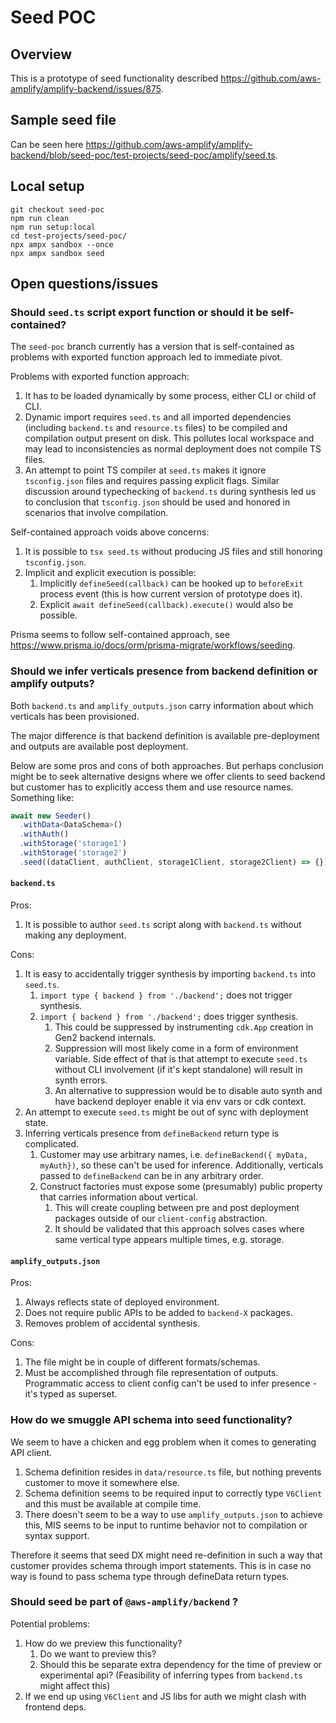# Seed POC

## Overview

This is a prototype of seed functionality described https://github.com/aws-amplify/amplify-backend/issues/875.

## Sample seed file

Can be seen here https://github.com/aws-amplify/amplify-backend/blob/seed-poc/test-projects/seed-poc/amplify/seed.ts.

## Local setup

```shell
git checkout seed-poc
npm run clean
npm run setup:local
cd test-projects/seed-poc/
npx ampx sandbox --once
npx ampx sandbox seed
```

## Open questions/issues

### Should `seed.ts` script export function or should it be self-contained?

The `seed-poc` branch currently has a version that is self-contained as problems with exported function approach
led to immediate pivot.

Problems with exported function approach:

1. It has to be loaded dynamically by some process, either CLI or child of CLI.
2. Dynamic import requires `seed.ts` and all imported dependencies (including `backend.ts` and `resource.ts` files)
   to be compiled and compilation output present on disk. This pollutes local workspace and may lead to inconsistencies
   as normal deployment does not compile TS files.
3. An attempt to point TS compiler at `seed.ts` makes it ignore `tsconfig.json` files and requires passing explicit flags.
   Similar discussion around typechecking of `backend.ts` during synthesis led us to conclusion that `tsconfig.json`
   should be used and honored in scenarios that involve compilation.

Self-contained approach voids above concerns:

1. It is possible to `tsx seed.ts` without producing JS files and still honoring `tsconfig.json`.
2. Implicit and explicit execution is possible:
   1. Implicitly `defineSeed(callback)` can be hooked up to `beforeExit` process event (this is how current version of prototype does it).
   2. Explicit `await defineSeed(callback).execute()` would also be possible.

Prisma seems to follow self-contained approach, see https://www.prisma.io/docs/orm/prisma-migrate/workflows/seeding.

### Should we infer verticals presence from backend definition or amplify outputs?

Both `backend.ts` and `amplify_outputs.json` carry information about which verticals has been provisioned.

The major difference is that backend definition is available pre-deployment and outputs are available post deployment.

Below are some pros and cons of both approaches. But perhaps conclusion might be to seek alternative designs where
we offer clients to seed backend but customer has to explicitly access them and use resource names. Something like:

```typescript
await new Seeder()
  .withData<DataSchema>()
  .withAuth()
  .withStorage('storage1')
  .withStorage('storage2')
  .seed((dataClient, authClient, storage1Client, storage2Client) => {});
```

#### `backend.ts`

Pros:

1. It is possible to author `seed.ts` script along with `backend.ts` without making any deployment.

Cons:

1. It is easy to accidentally trigger synthesis by importing `backend.ts` into `seed.ts`.
   1. `import type { backend } from './backend';` does not trigger synthesis.
   2. `import { backend } from './backend';` does trigger synthesis.
      1. This could be suppressed by instrumenting `cdk.App` creation in Gen2 backend internals.
      2. Suppression will most likely come in a form of environment variable. Side effect of that is
         that attempt to execute `seed.ts` without CLI involvement (if it's kept standalone) will result in synth errors.
      3. An alternative to suppression would be to disable auto synth and have backend deployer enable it via env vars or cdk context.
2. An attempt to execute `seed.ts` might be out of sync with deployment state.
3. Inferring verticals presence from `defineBackend` return type is complicated.
   1. Customer may use arbitrary names, i.e. `defineBackend({ myData, myAuth})`, so these can't be used for inference.
      Additionally, verticals passed to `defineBackend` can be in any arbitrary order.
   2. Construct factories must expose some (presumably) public property that carries information about vertical.
      1. This will create coupling between pre and post deployment packages outside of our `client-config` abstraction.
      2. It should be validated that this approach solves cases where same vertical type appears multiple times, e.g. storage.

#### `amplify_outputs.json`

Pros:

1. Always reflects state of deployed environment.
2. Does not require public APIs to be added to `backend-X` packages.
3. Removes problem of accidental synthesis.

Cons:

1. The file might be in couple of different formats/schemas.
2. Must be accomplished through file representation of outputs. Programmatic access to client config can't be used to infer presence - it's typed as superset.

### How do we smuggle API schema into seed functionality?

We seem to have a chicken and egg problem when it comes to generating API client.

1. Schema definition resides in `data/resource.ts` file, but nothing prevents customer to move it somewhere else.
2. Schema definition seems to be required input to correctly type `V6Client` and this must be available at compile time.
3. There doesn't seem to be a way to use `amplify_outputs.json` to achieve this, MIS seems to be input to runtime behavior
   not to compilation or syntax support.

Therefore it seems that seed DX might need re-definition in such a way that customer provides schema through import statements.
This is in case no way is found to pass schema type through defineData return types.

### Should seed be part of `@aws-amplify/backend` ?

Potential problems:

1. How do we preview this functionality?
   1. Do we want to preview this?
   2. Should this be separate extra dependency for the time of preview or experimental api?
      (Feasibility of inferring types from `backend.ts` might affect this)
2. If we end up using `V6Client` and JS libs for auth we might clash with frontend deps.
